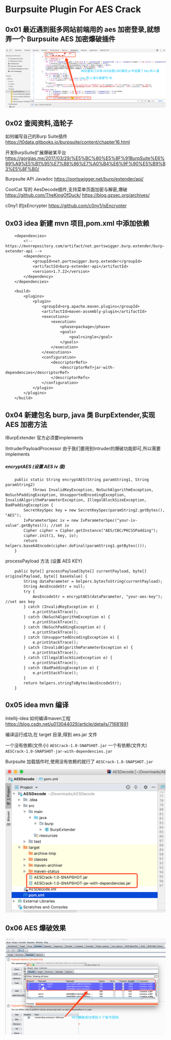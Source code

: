 # Burpsuite Plugin For AES Crack

## 0x01 最近遇到挺多网站前端用的 aes 加密登录,就想弄一个 Burpsuite AES 加密爆破插件

![](./key.png)

## 0x02 查阅资料,造轮子

如何编写自己的Burp Suite插件
https://t0data.gitbooks.io/burpsuite/content/chapter16.html

开发BurpSuite扩展爆破某平台
https://gorgias.me/2017/03/29/%E5%BC%80%E5%8F%91BurpSuite%E6%89%A9%E5%B1%95%E7%88%86%E7%A0%B4%E6%9F%90%E5%B9%B3%E5%8F%B0/

Burpsuite API Javadoc
https://portswigger.net/burp/extender/api/

CoolCat 写的 AesDecode插件,支持菜单页面加密与解密,爆破
https://github.com/TheKingOfDuck/
https://blog.gzsec.org/archives/

c0ny1 的jsEncrypter
https://github.com/c0ny1/jsEncrypter


## 0x03 idea 新建 mvn 项目,pom.xml 中添加依赖

```
    <dependencies>
        <!-- https://mvnrepository.com/artifact/net.portswigger.burp.extender/burp-extender-api -->
        <dependency>
            <groupId>net.portswigger.burp.extender</groupId>
            <artifactId>burp-extender-api</artifactId>
            <version>1.7.22</version>
        </dependency>
    </dependencies>
```

```
    <build>
        <plugins>
            <plugin>
                <groupId>org.apache.maven.plugins</groupId>
                <artifactId>maven-assembly-plugin</artifactId>
                <executions>
                    <execution>
                        <phase>package</phase>
                        <goals>
                            <goal>single</goal>
                        </goals>
                    </execution>
                </executions>
                <configuration>
                    <descriptorRefs>
                        <descriptorRef>jar-with-dependencies</descriptorRef>
                    </descriptorRefs>
                </configuration>
            </plugin>
        </plugins>
    </build>
```
## 0x04 新建包名 burp, java 类 BurpExtender,实现 AES 加密方法
IBurpExtender  官方必须要implements

IIntruderPayloadProcessor 由于我们要用到Intruder的爆破功能即可,所以需要implements

##### encryptAES (设置  AES iv 值)

```
    public static String encryptAES(String paramString1, String paramString2)
            throws InvalidKeyException, NoSuchAlgorithmException, NoSuchPaddingException, UnsupportedEncodingException, InvalidAlgorithmParameterException, IllegalBlockSizeException, BadPaddingException {
        SecretKeySpec key = new SecretKeySpec(paramString2.getBytes(), "AES");
        IvParameterSpec iv = new IvParameterSpec("your-iv-value".getBytes()); //set iv
        Cipher cipher = Cipher.getInstance("AES/CBC/PKCS5Padding");
        cipher.init(1, key, iv);
        return helpers.base64Encode(cipher.doFinal(paramString1.getBytes()));
    }

```

processPayload 方法 (设置 AES KEY)

```
    public byte[] processPayload(byte[] currentPayload, byte[] originalPayload, byte[] baseValue) {
        String dataParameter = helpers.bytesToString(currentPayload);
        String AesEncodeStr = null;
        try {
            AesEncodeStr = encryptAES(dataParameter, "your-aes-key"); //set aes key
        } catch (InvalidKeyException e) {
            e.printStackTrace();
        } catch (NoSuchAlgorithmException e) {
            e.printStackTrace();
        } catch (NoSuchPaddingException e) {
            e.printStackTrace();
        } catch (UnsupportedEncodingException e) {
            e.printStackTrace();
        } catch (InvalidAlgorithmParameterException e) {
            e.printStackTrace();
        } catch (IllegalBlockSizeException e) {
            e.printStackTrace();
        } catch (BadPaddingException e) {
            e.printStackTrace();
        }
        return helpers.stringToBytes(AesEncodeStr);
    }
```

## 0x05 idea mvn 编译

Intellij-idea 如何编译maven工程
https://blog.csdn.net/u013044029/article/details/71681891

编译运行成功,在 target 目录,得到 aes.jar 文件

一个没有依赖(文件小) `AESCrack-1.0-SNAPSHOT.jar`
一个有依赖(文件大) `AESCrack-1.0-SNAPSHOT-jar-with-dependencies.jar`

Burpsuite 加载插件时,使用没有依赖的就行了 `AESCrack-1.0-SNAPSHOT.jar`

![](./target.png)


## 0x06 AES 爆破效果

![](success.png)





